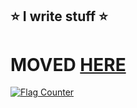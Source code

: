 ## ⭐ I write stuff ⭐

# MOVED <a href="https://unbewohnte.xyz:3000/Unbewohnte">HERE</a>

<a href="https://info.flagcounter.com/Mml9"><img src="https://s05.flagcounter.com/mini/Mml9/bg_EDEDED/txt_000000/border_CCCCCC/flags_0/" alt="Flag Counter" border="0"></a>
